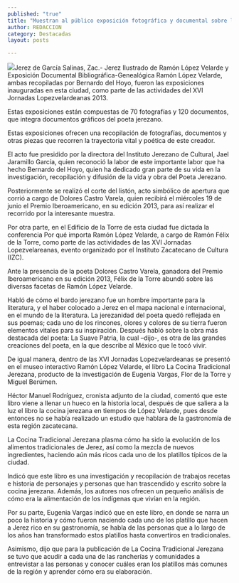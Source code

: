 ```yaml
---
published: "true"
title: "Muestran al público exposición fotográfica y documental sobre la vida y obra de Ramón López Velarde "
author: REDACCION
category: Destacadas
layout: posts

---
```


![](http://i.imgur.com/2iHiLskm.jpg)Jerez de García Salinas, Zac.- Jerez Ilustrado de Ramón López Velarde y Exposición Documental Bibliográfica-Genealógica Ramón López Velarde, ambas recopiladas por Bernardo del Hoyo, fueron las exposiciones inauguradas en esta ciudad, como parte de las actividades del XVI Jornadas Lopezvelardeanas 2013.

Estas exposiciones están compuestas de 70 fotografías y 120 documentos, que integra documentos gráficos del poeta jerezano.

Estas exposiciones ofrecen una recopilación de fotografías, documentos y otras piezas que recorren la trayectoria vital y poética de este creador.

El acto fue presidido por la directora del Instituto Jerezano de Cultural, Jael Jaramillo García, quien reconoció la labor de este importante labor que ha hecho Bernardo del Hoyo, quien ha dedicado gran parte de su vida en la investigación, recopilación y difusión de la vida y obra del Poeta Jerezano.

Posteriormente se realizó el corte del listón, acto simbólico de apertura que corrió a cargo de Dolores Castro Varela, quien recibirá el miércoles 19 de junio el Premio Iberoamericano, en su edición 2013, para así realizar el recorrido por la interesante muestra. 



 Por otra parte, en el Edificio de la Torre de esta ciudad fue dictada la conferencia Por qué importa Ramón López Velarde, a cargo de Ramón Félix de la Torre, como parte de las actividades de las XVI Jornadas Lopezvelareanas, evento organizado por el Instituto Zacatecano de Cultura (IZC).
 
Ante la presencia de la poeta Dolores Castro Varela,  ganadora del Premio Iberoamericano en su edición 2013, Félix de la Torre abundó sobre las diversas facetas de Ramón López Velarde. 

Habló de cómo el bardo jerezano fue un hombre importante para la literatura, y el haber colocado a Jerez en el mapa nacional e internacional, en el mundo de la literatura. La jerezanidad del poeta quedó reflejada en sus poemas; cada uno de los rincones, olores y colores de su tierra fueron elementos vitales para su inspiración.
Después habló sobre la obra más destacada del poeta: La Suave Patria, la cual –dijo-, es otra de las grandes creaciones del poeta, en la que describe al México que le tocó vivir.


De igual manera, dentro de las XVI Jornadas Lopezvelardeanas se presentó en el museo interactivo Ramón López Velarde, el libro La Cocina Tradicional Jerezana, producto de la investigación de  Eugenia Vargas, Flor de la Torre y Miguel Berúmen.

Héctor Manuel Rodríguez, cronista adjunto de la ciudad, comentó que este libro viene a llenar un hueco en la historia local, después de que saliera a la luz el libro la cocina jerezana en tiempos de López Velarde, pues desde entonces no se había realizado un estudio que hablara de la gastronomía de esta región zacatecana.

La Cocina Tradicional Jerezana plasma cómo ha sido la evolución de los alimentos tradicionales de Jerez, así como la mezcla de nuevos ingredientes, haciendo aún más ricos cada uno de los platillos típicos de la ciudad.

Indicó que este libro es una investigación y recopilación de trabajos recetas e historia de personajes y personas que han trascendido y escrito sobre la cocina jerezana.  Además, los autores nos ofrecen un pequeño análisis  de cómo era la alimentación de los indígenas que vivían en la región.

Por su parte, Eugenia Vargas indicó que en este libro, en donde se narra un poco la historia y cómo fueron naciendo cada uno de los platillo que hacen a Jerez rico en su gastronomía, se habla de las personas que a lo largo de los años han transformado estos platillos hasta convertiros en tradicionales.

Asimismo, dijo que para la publicación de La Cocina Tradicional Jerezana se tuvo que acudir a cada una de las rancherías y comunidades a entrevistar a las personas y conocer cuáles eran los platillos más comunes de la región y aprender cómo era su elaboración. 

